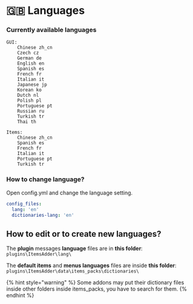 # 🇬🇧 Languages

### Currently available languages

```
GUI: 
    Chinese zh_cn
    Czech cz
    German de
    English en
    Spanish es
    French fr
    Italian it
    Japanese jp
    Korean ko
    Dutch nl
    Polish pl
    Portuguese pt
    Russian ru
    Turkish tr
    Thai th

Items: 
    Chinese zh_cn
    Spanish es
    French fr
    Italian it
    Portuguese pt
    Turkish tr
```

### How to change language?

Open config.yml and change the language setting.

```yaml
config_files:
  lang: 'en'
  dictionaries-lang: 'en'
```

## How to edit or to create new languages?

The **plugin** messages **language** files are in **this folder**: `plugins\ItemsAdder\lang\`

The **default items** and **menus languages** files are inside **this folder**: `plugins\ItemsAdder\data\items_packs\dictionaries\`

{% hint style="warning" %}
Some addons may put their dictionary files inside other folders inside items\_packs, you have to search for them.
{% endhint %}
